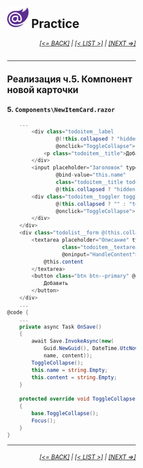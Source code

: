 <div style="width:60%; margin-left:20%;">

# <img src="./images/blazor_logo_transparent.png " width="50" /> Practice

<div style="text-align:right;">

###### [[<= BACK]](08.04.01.md) | [[< LIST >]](08.00.md) | [[NEXT =>]](08.05.md)

</div>

---

## Реализация ч.5. Компонент новой карточки

### 5. `Components\NewItemCard.razor`

```csharp
    ...
        <div class="todoitem__label
                @(!this.collapsed ? "hidden": "")"
                @onclick="ToggleCollapse">
            <p class="todoitem__title">Добавить</p>
        </div>
        <input placeholder="Заголовок" type="text"
                @bind-value="this.name"
                class="todoitem__title todoitem__input input
                @(this.collapsed ? "hidden": "")" />
        <div class="todoitem__toggler toggler
                @(this.collapsed ? "" : "toggler--opened")"
                @onclick="ToggleCollapse">
        </div>
    </div>
    <div class="todolist__form @(this.collapsed ? "hidden": "")">
        <textarea placeholder="Описание" type="text"
                  class="todoitem__textarea textarea"
                  @oninput="HandleContent">
            @this.content
        </textarea>
        <button class="btn btn--primary" @onclick="OnSave">
            Добавить
        </button>
    </div>
    ...
@code {
    ...
    private async Task OnSave()
    {
        await Save.InvokeAsync(new(
            Guid.NewGuid(), DateTime.UtcNow, 
            name, content));
        ToggleCollapse();
        this.name = string.Empty;
        this.content = string.Empty;
    }

    protected override void ToggleCollapse()
    {
        base.ToggleCollapse();
        Focus();
    }
}
```

---

<div style="text-align:right;">

###### [[<= BACK]](08.04.01.md) | [[< LIST >]](08.00.md) | [[NEXT =>]](08.05.md)

</div>

